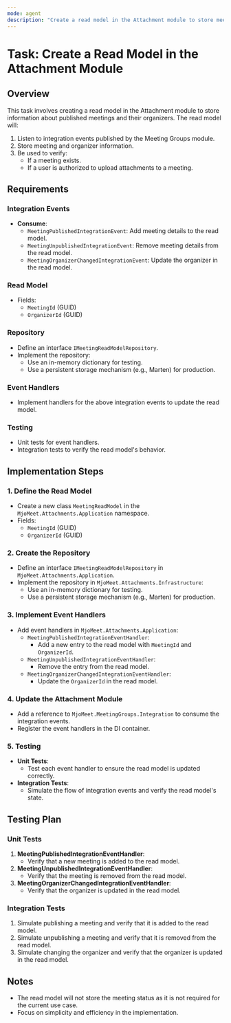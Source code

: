 ```yaml
---
mode: agent
description: "Create a read model in the Attachment module to store meeting and organizer information."
---
```


# Task: Create a Read Model in the Attachment Module

## Overview
This task involves creating a read model in the Attachment module to store information about published meetings and their organizers. The read model will:

1. Listen to integration events published by the Meeting Groups module.
2. Store meeting and organizer information.
3. Be used to verify:
   - If a meeting exists.
   - If a user is authorized to upload attachments to a meeting.

## Requirements

### Integration Events
- **Consume**:
  - `MeetingPublishedIntegrationEvent`: Add meeting details to the read model.
  - `MeetingUnpublishedIntegrationEvent`: Remove meeting details from the read model.
  - `MeetingOrganizerChangedIntegrationEvent`: Update the organizer in the read model.

### Read Model
- Fields:
  - `MeetingId` (GUID)
  - `OrganizerId` (GUID)

### Repository
- Define an interface `IMeetingReadModelRepository`.
- Implement the repository:
  - Use an in-memory dictionary for testing.
  - Use a persistent storage mechanism (e.g., Marten) for production.

### Event Handlers
- Implement handlers for the above integration events to update the read model.

### Testing
- Unit tests for event handlers.
- Integration tests to verify the read model's behavior.

## Implementation Steps

### 1. Define the Read Model
- Create a new class `MeetingReadModel` in the `MjoMeet.Attachments.Application` namespace.
- Fields:
  - `MeetingId` (GUID)
  - `OrganizerId` (GUID)

### 2. Create the Repository
- Define an interface `IMeetingReadModelRepository` in `MjoMeet.Attachments.Application`.
- Implement the repository in `MjoMeet.Attachments.Infrastructure`:
  - Use an in-memory dictionary for testing.
  - Use a persistent storage mechanism (e.g., Marten) for production.

### 3. Implement Event Handlers
- Add event handlers in `MjoMeet.Attachments.Application`:
  - `MeetingPublishedIntegrationEventHandler`:
    - Add a new entry to the read model with `MeetingId` and `OrganizerId`.
  - `MeetingUnpublishedIntegrationEventHandler`:
    - Remove the entry from the read model.
  - `MeetingOrganizerChangedIntegrationEventHandler`:
    - Update the `OrganizerId` in the read model.

### 4. Update the Attachment Module
- Add a reference to `MjoMeet.MeetingGroups.Integration` to consume the integration events.
- Register the event handlers in the DI container.

### 5. Testing
- **Unit Tests**:
  - Test each event handler to ensure the read model is updated correctly.
- **Integration Tests**:
  - Simulate the flow of integration events and verify the read model's state.

## Testing Plan

### Unit Tests
1. **MeetingPublishedIntegrationEventHandler**:
   - Verify that a new meeting is added to the read model.
2. **MeetingUnpublishedIntegrationEventHandler**:
   - Verify that the meeting is removed from the read model.
3. **MeetingOrganizerChangedIntegrationEventHandler**:
   - Verify that the organizer is updated in the read model.

### Integration Tests
1. Simulate publishing a meeting and verify that it is added to the read model.
2. Simulate unpublishing a meeting and verify that it is removed from the read model.
3. Simulate changing the organizer and verify that the organizer is updated in the read model.

## Notes
- The read model will not store the meeting status as it is not required for the current use case.
- Focus on simplicity and efficiency in the implementation.
